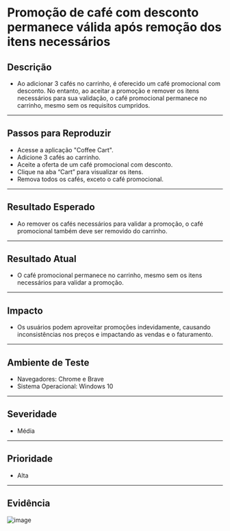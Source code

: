 # Promoção de café com desconto permanece válida após remoção dos itens necessários

## Descrição
- Ao adicionar 3 cafés no carrinho, é oferecido um café promocional com desconto. No entanto, ao aceitar a promoção e remover os itens necessários para sua validação, o café promocional permanece no carrinho, mesmo sem os requisitos cumpridos.
---

## Passos para Reproduzir
- Acesse a aplicação "Coffee Cart".
- Adicione 3 cafés ao carrinho.
- Aceite a oferta de um café promocional com desconto.
- Clique na aba “Cart” para visualizar os itens.
- Remova todos os cafés, exceto o café promocional.
---

## Resultado Esperado
- Ao remover os cafés necessários para validar a promoção, o café promocional também deve ser removido do carrinho.
---

## Resultado Atual
- O café promocional permanece no carrinho, mesmo sem os itens necessários para validar a promoção.
---

## Impacto
- Os usuários podem aproveitar promoções indevidamente, causando inconsistências nos preços e impactando as vendas e o faturamento.
---

## Ambiente de Teste
- Navegadores: Chrome e Brave
- Sistema Operacional: Windows 10
---

## Severidade
- Média
---

## Prioridade
- Alta
---

## Evidência
![image](https://github.com/user-attachments/assets/9b8cd865-2ac7-4e1a-add3-83cd6c4fe113)

